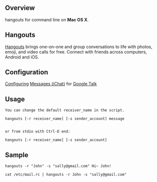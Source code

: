## Overview

hangouts for command line on **Mac OS X**.



## Hangouts

[Hangouts](www.google.com/+/learnmore/hangouts/) brings one-on-one and group conversations to life with photos, emoji, and video calls for free. Connect with friends across computers, Android and iOS.



## Configuration
[Configuring](https://support.google.com/talk/answer/24076?hl=en) [Messages (iChat)](http://support.apple.com/kb/HT5395) for [Google Talk](http://www.google.com/talk/) 



## Usage
```
You can change the default receiver_name in the script.

hangouts [-r receiver_name] [-s sender_account] message


or from stdin with Ctrl-D end:

hangouts [-r receiver_name] [-s sender_account]
```



## Sample
```
hangouts -r "John" -s "sally@gmail.com" Hi~ John!

cat /etc/mail.rc | hangouts -r John -s "sally@gmail.com"
```
